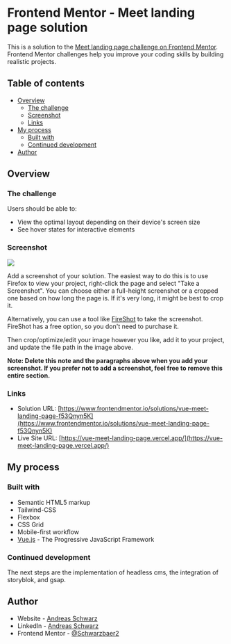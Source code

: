 # Frontend Mentor - Meet landing page solution

This is a solution to the [Meet landing page challenge on Frontend Mentor](https://www.frontendmentor.io/challenges/meet-landing-page-rbTDS6OUR). Frontend Mentor challenges help you improve your coding skills by building realistic projects.

## Table of contents

- [Overview](#overview)
  - [The challenge](#the-challenge)
  - [Screenshot](#screenshot)
  - [Links](#links)
- [My process](#my-process)
  - [Built with](#built-with)
  - [Continued development](#continued-development)
- [Author](#author)

## Overview

### The challenge

Users should be able to:

- View the optimal layout depending on their device's screen size
- See hover states for interactive elements

### Screenshot

![](./screenshot-fullpage.jpg)

Add a screenshot of your solution. The easiest way to do this is to use Firefox to view your project, right-click the page and select "Take a Screenshot". You can choose either a full-height screenshot or a cropped one based on how long the page is. If it's very long, it might be best to crop it.

Alternatively, you can use a tool like [FireShot](https://getfireshot.com/) to take the screenshot. FireShot has a free option, so you don't need to purchase it.

Then crop/optimize/edit your image however you like, add it to your project, and update the file path in the image above.

**Note: Delete this note and the paragraphs above when you add your screenshot. If you prefer not to add a screenshot, feel free to remove this entire section.**

### Links

- Solution URL: [https://www.frontendmentor.io/solutions/vue-meet-landing-page-f53Qnyn5K](https://www.frontendmentor.io/solutions/vue-meet-landing-page-f53Qnyn5K)
- Live Site URL: [https://vue-meet-landing-page.vercel.app/](https://vue-meet-landing-page.vercel.app/)

## My process

### Built with

- Semantic HTML5 markup
- Tailwind-CSS
- Flexbox
- CSS Grid
- Mobile-first workflow
- [Vue.js](https://vuejs.org/) - The Progressive JavaScript Framework

### Continued development

The next steps are the implementation of headless cms, the integration of storyblok, and gsap.

## Author

- Website - [Andreas Schwarz](https://andreas-schwarz.dev/)
- LinkedIn - [Andreas Schwarz](https://www.linkedin.com/in/andreas-schwarz-20/)
- Frontend Mentor - [@Schwarzbaer2](https://www.frontendmentor.io/profile/Schwarzbaer2)
